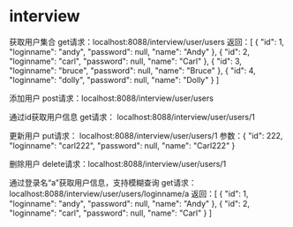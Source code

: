 # interview
获取用户集合
get请求：localhost:8088/interview/user/users
返回：[
{
"id": 1,
"loginname": "andy",
"password": null,
"name": "Andy"
},
{
"id": 2,
"loginname": "carl",
"password": null,
"name": "Carl"
},
{
"id": 3,
"loginname": "bruce",
"password": null,
"name": "Bruce"
},
{
"id": 4,
"loginname": "dolly",
"password": null,
"name": "Dolly"
}
]

添加用户
post请求：localhost:8088/interview/user/users


通过id获取用户信息
get请求： localhost:8088/interview/user/users/1

更新用户
put请求： localhost:8088/interview/user/users/1
参数：{
"id": 222,
"loginname": "carl222",
"password": null,
"name": "Carl222"
}

删除用户
delete请求：localhost:8088/interview/user/users/1

通过登录名“a”获取用户信息，支持模糊查询
get请求： localhost:8088/interview/user/users/loginname/a
返回：[
{
"id": 1,
"loginname": "andy",
"password": null,
"name": "Andy"
},
{
"id": 2,
"loginname": "carl",
"password": null,
"name": "Carl"
}
]
